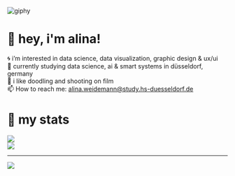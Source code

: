 
![giphy](https://github.com/heyitsalina/heyitsalina/assets/146937991/53fae742-74cf-4571-958c-c34e7276e18e)


 # 💫 hey, i'm alina!
🌀 i’m interested in data science, data visualization, graphic design & ux/ui<br> 🌱 currently studying data science, ai & smart systems in düsseldorf, germany<br> 🦕 i like doodling and shooting on film<br> 📫 How to reach me: alina.weidemann@study.hs-duesseldorf.de


# 🫧 my stats
![](https://github-readme-stats.vercel.app/api?username=heyitsalina&theme=default&hide_border=true&include_all_commits=true&count_private=false)<br/>
![](https://github-readme-stats.vercel.app/api/top-langs/?username=heyitsalina&theme=default&hide_border=true&include_all_commits=true&count_private=false&layout=compact)

---
[![](https://visitcount.itsvg.in/api?id=heyitsalina&label=profile%20views&color=0&icon=9&pretty=true)](https://visitcount.itsvg.in)

<!---
heyitsalina/heyitsalina is a ✨ special ✨ repository because its `README.md` (this file) appears on your GitHub profile.
You can click the Preview link to take a look at your changes.
--->
